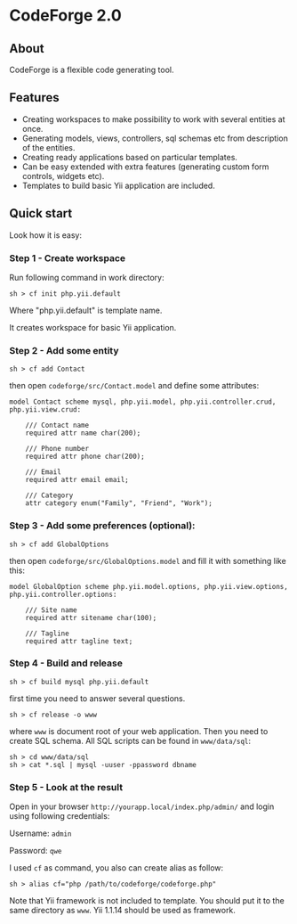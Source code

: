 # CodeForge 2.0

## About

CodeForge is a flexible code generating tool.

## Features

* Creating workspaces to make possibility to work with several entities at once.
* Generating models, views, controllers, sql schemas etc from description of the entities.
* Creating ready applications based on particular templates.
* Can be easy extended with extra features (generating custom form controls, widgets etc).
* Templates to build basic Yii application are included.

## Quick start

Look how it is easy:

### Step 1 - Create workspace

Run following command in work directory:

    sh > cf init php.yii.default
    
Where "php.yii.default" is template name.
    
It creates workspace for basic Yii application.

### Step 2 - Add some entity

	sh > cf add Contact
	
then open `codeforge/src/Contact.model` and define some attributes:

    model Contact scheme mysql, php.yii.model, php.yii.controller.crud, php.yii.view.crud:
    
    	/// Contact name
    	required attr name char(200);
    	
    	/// Phone number
    	required attr phone char(200);
    
    	/// Email
    	required attr email email;
    	
    	/// Category
    	attr category enum("Family", "Friend", "Work");

### Step 3 - Add some preferences (optional):

    sh > cf add GlobalOptions
    
then open `codeforge/src/GlobalOptions.model` and fill it with something like this:

    model GlobalOption scheme php.yii.model.options, php.yii.view.options, php.yii.controller.options:
    
    	/// Site name
    	required attr sitename char(100);
    	
    	/// Tagline
    	required attr tagline text;
    	
### Step 4 - Build and release

	sh > cf build mysql php.yii.default
	
first time you need to answer several questions.
	
	sh > cf release -o www
	
where `www` is document root of your web application. Then you need to create SQL schema. All SQL scripts can be found in `www/data/sql`:

	sh > cd www/data/sql
	sh > cat *.sql | mysql -uuser -ppassword dbname
	
### Step 5 - Look at the result

Open in your browser `http://yourapp.local/index.php/admin/` and login using following credentials:

Username: `admin`

Password: `qwe`

I used `cf` as command, you also can create alias as follow:

    sh > alias cf="php /path/to/codeforge/codeforge.php"
    
Note that Yii framework is not included to template. You should put it to the same directory as `www`. Yii 1.1.14 should be used as framework.
